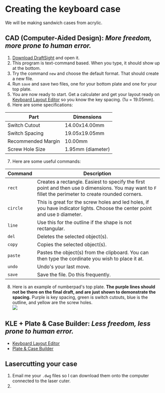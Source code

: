 # Creating the keyboard case
We will be making sandwich cases from acrylic.
## CAD (Computer-Aided Design): _More freedom, more prone to human error._
1. [Download DraftSight](https://www.3ds.com/products-services/draftsight-cad-software/free-download/) and open it.
2. This program is text-command based. When you type, it should show up at the bottom.
3. Try the command `new` and choose the default format. That should create a new file.
4. Run `save` and save two files, one for your bottom plate and one for your top plate.
5. You are now ready to start. Get a calculater and get your layout ready on [Keyboard Layout Editor](http://www.keyboard-layout-editor.com/) so you know the key spacing. (1u = 19.05mm).
6. Here are some specifications:

Part | Dimensions
--- | ---
Switch Cutout | 14.00x14.00mm
Switch Spacing | 19.05x19.05mm
Recommended Margin | 10.00mm
Screw Hole Size | 1.95mm (diameter)

7. Here are some useful commands:

Command | Description
--- | ---
`rect` | Creates a rectangle. Easiest to specify the first point and then use `D` dimensions. You may want to `F` fillet the perimeter to create rounded corners. 
`circle` | This is great for the screw holes and led holes, if you have indicator lights. Choose the center point and use `D` diameter.
`line` | Use this for the outline if the shape is not rectangular.
`del` | Deletes the selected object(s).
`copy` | Copies the selected object(s).
`paste` | Pastes the object(s) from the clipboard. You can then type the cordinate you wish to place it at.
`undo` | Undo's your last move.
`save` | Save the file. Do this frequently.

8. Here is an example of numberpad's top plate. **The purple lines should not be there on the final draft, and are just shown to demonstrate the spacing.** Purple is key spacing, green is switch cutouts, blue is the outline, and yellow are the screw holes.   
![](https://i.imgur.com/aDVlqlW.png)
## KLE + Plate & Case Builder: _Less freedom, less prone to human error._   
* [Keyboard Layout Editor](http://www.keyboard-layout-editor.com/)   
* [Plate & Case Builder](http://builder.swillkb.com/)
## Lasercutting your case
1. Email me your `.dwg` files so I can download them onto the computer connected to the laser cuter.
2. 